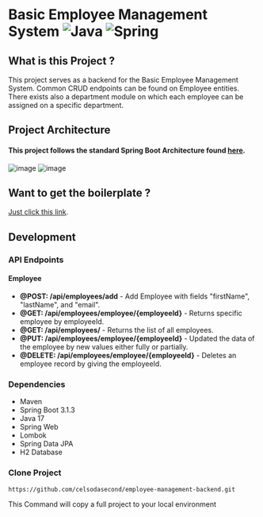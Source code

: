 # Basic Employee Management System ![Java](https://img.shields.io/badge/java-%23ED8B00.svg?style=for-the-badge&logo=openjdk&logoColor=white) ![Spring](https://img.shields.io/badge/spring-%236DB33F.svg?style=for-the-badge&logo=spring&logoColor=white)

## What is this Project ?

This project serves as a backend for the Basic Employee Management System. Common CRUD endpoints can be found on
Employee entities. There exists also a department module on which each employee can be assigned on a specific
department.

## Project Architecture

#### This project follows the standard Spring Boot Architecture found [here](https://www.javatpoint.com/spring-boot-architecture).
![image](https://github.com/celsodasecond/ems-backend/assets/75917932/bda679e3-838a-460b-881e-f59ff7592589)
![image](https://github.com/celsodasecond/ems-backend/assets/75917932/3cbea442-7947-4f6b-9b12-32631018f822)



## Want to get the boilerplate ?

[Just click this link](https://start.spring.io/#!type=maven-project&language=java&platformVersion=3.1.3&packaging=jar&jvmVersion=17&groupId=com.celso&artifactId=ems-backend&name=ems-backend&description=Demo%20project%20for%20Spring%20Boot%20-%20Employee%20Management%20System&packageName=com.celso.ems-backend&dependencies=web,h2,data-jpa,lombok).

## Development

### API Endpoints

#### Employee

- **@POST: /api/employees/add** - Add Employee with fields "firstName", "lastName", and "email".
- **@GET: /api/employees/employee/{employeeId}** - Returns specific employee by employeeId.
- **@GET: /api/employees/** - Returns the list of all employees.
- **@PUT: /api/employees/employee/{employeeId}** - Updated the data of the employee by new values either fully or partially.
- **@DELETE: /api/employees/employee/{employeeId}** - Deletes an employee record by giving the employeeId.

### Dependencies

- Maven
- Spring Boot 3.1.3
- Java 17
- Spring Web
- Lombok
- Spring Data JPA
- H2 Database

### Clone Project

```shell
https://github.com/celsodasecond/employee-management-backend.git
```

This Command will copy a full project to your local environment

